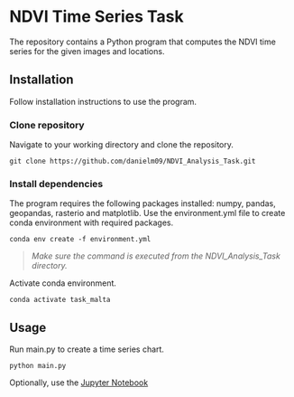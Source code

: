 # NDVI Time Series Task

The repository contains a Python program that computes the NDVI time series for the given images and locations.

## Installation
Follow installation instructions to use the program.
### Clone repository
Navigate to your working directory and clone the repository.
```
git clone https://github.com/danielm09/NDVI_Analysis_Task.git
```
### Install dependencies
The program requires the following packages installed: numpy, pandas, geopandas, rasterio and matplotlib.
Use the environment.yml file to create conda environment with required packages.
```
conda env create -f environment.yml
```
> *Make sure the command is executed from the NDVI_Analysis_Task directory.*

Activate conda environment.
```
conda activate task_malta
```
## Usage
Run main.py to create a time series chart.
```
python main.py
```

Optionally, use the [Jupyter Notebook](visualize_ndvi_time_series.ipynb)


